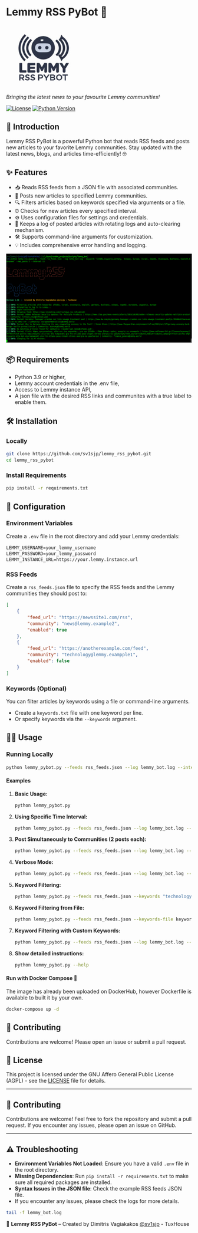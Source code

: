 # Lemmy RSS PyBot 🤖
![Lemmy RSS PyBot Logo](assets/logo.jpg)

*Bringing the latest news to your favourite Lemmy communities!*

[![License](https://img.shields.io/badge/license-AGPL-blue.svg)](https://www.gnu.org/licenses/agpl-3.0.html)
[![Python Version](https://img.shields.io/badge/python-3.9+-blue.svg)](https://www.python.org/downloads/release/python-390/)

## 🚀 Introduction

Lemmy RSS PyBot is a powerful Python bot that reads RSS feeds and posts new articles to your favorite Lemmy communities. Stay updated with the latest news, blogs, and articles time-efficiently! 🤓

## ✨ Features

- 📥 Reads RSS feeds from a JSON file with associated communities.
- 📝 Posts new articles to specified Lemmy communities.
- 🔍 Filters articles based on keywords specified via arguments or a file.
- ⏰ Checks for new articles every specified interval.
- ⚙️ Uses configuration files for settings and credentials.
- 📑 Keeps a log of posted articles with rotating logs and auto-clearing mechanism.
- 🛠️ Supports command-line arguments for customization.
- 💡 Includes comprehensive error handling and logging.
  
![Execution Screenshot](assets/screen.jpg)
## 📦 Requirements

- Python 3.9 or higher,
- Lemmy account credentials in the .env file,
- Access to Lemmy instance API,
- A json file with the desired RSS links and communites with a true label to enable them.

## 🛠️ Installation

### Locally

```bash
git clone https://github.com/sv1sjp/lemmy_rss_pybot.git
cd lemmy_rss_pybot
```

### Install Requirements

```bash
pip install -r requirements.txt
```

## 🔧 Configuration

### Environment Variables

Create a `.env` file in the root directory and add your Lemmy credentials:

```dotenv
LEMMY_USERNAME=your_lemmy_username
LEMMY_PASSWORD=your_lemmy_password
LEMMY_INSTANCE_URL=https://your.lemmy.instance.url
```

### RSS Feeds

Create a `rss_feeds.json` file to specify the RSS feeds and the Lemmy communities they should post to:

```json
[
    {
        "feed_url": "https://newssite1.com/rss",
        "community": "news@lemmy.example2",
        "enabled": true
    },
    {
        "feed_url": "https://anotherexample.com/feed",
        "community": "technology@lemmy.exampple1",
        "enabled": false
    }
]
```

### Keywords (Optional)

You can filter articles by keywords using a file or command-line arguments.

- Create a `keywords.txt` file with one keyword per line.
- Or specify keywords via the `--keywords` argument.

## 🏃‍♂️ Usage

### Running Locally

```bash
python lemmy_pybot.py --feeds rss_feeds.json --log lemmy_bot.log --interval 15
```

#### Examples

1. **Basic Usage:**

    ```bash
    python lemmy_pybot.py
    ```

2. **Using Specific Time Interval:**

    ```bash
    python lemmy_pybot.py --feeds rss_feeds.json --log lemmy_bot.log --time 20
    ```

3. **Post Simultaneously to Communities (2 posts each):**

    ```bash
    python lemmy_pybot.py --feeds rss_feeds.json --log lemmy_bot.log --simultaneously 2 --interval 10
    ```

4. **Verbose Mode:**

    ```bash
    python lemmy_pybot.py --feeds rss_feeds.json --log lemmy_bot.log --verbose
    ```

5. **Keyword Filtering:**

    ```bash
    python lemmy_pybot.py --feeds rss_feeds.json --keywords "technology, Europe, science" --max_posts 5
    ```

6. **Keyword Filtering from File:**

    ```bash
    python lemmy_pybot.py --feeds rss_feeds.json --keywords-file keywords.txt --max_posts 5
    ```

7. **Keyword Filtering with Custom Keywords:**

    ```bash
    python lemmy_pybot.py --feeds rss_feeds.json --log lemmy_bot.log --keywords "Python, AI, Machine Learning" --max_posts 5 --interval 15
    ```
8. **Show detailed instructions:**
    
    ```bash
    python lemmy_pybot.py --help
    ```
#### Run with Docker Compose 🐳
The image has already been uploaded on DockerHub, however Dockerfile is available to built it by your own.

```bash
docker-compose up -d
```

## 🎯 Contributing

Contributions are welcome! Please open an issue or submit a pull request.

## 📄 License

This project is licensed under the GNU Affero General Public License (AGPL) - see the [LICENSE](https://www.gnu.org/licenses/agpl-3.0.html) file for details.

---

## 🤝 Contributing
Contributions are welcome! Feel free to fork the repository and submit a pull request. If you encounter any issues, please open an issue on GitHub. 

---

## ⚠️ Troubleshooting
- **Environment Variables Not Loaded**: Ensure you have a valid `.env` file in the root directory.
- **Missing Dependencies**: Run `pip install -r requirements.txt` to make sure all required packages are installed.
- **Syntax Issues in the JSON file**: Check the example RSS feeds JSON file.
- If you encounter any issues, please check the logs for more details.
```bash
tail -f lemmy_bot.log
```


🚀 **Lemmy RSS PyBot** – Created by Dimitris Vagiakakos [@sv1sjp](https://sv1sjp.github.io/whoami) - TuxHouse
